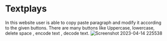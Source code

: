 # Textplays
In this website user is able to copy paste paragraph and modify it according to the given buttons. There are many buttons like Uppercase, lowercase, delete space , encode text , decode text. 
![Screenshot 2023-04-14 225538](https://user-images.githubusercontent.com/114430264/232115343-e73748d3-6a78-4c7c-9284-dff9836cf138.png)
